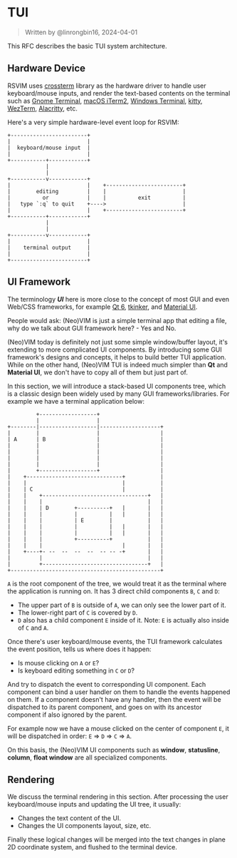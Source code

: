 # TUI

> Written by @linrongbin16, 2024-04-01

This RFC describes the basic TUI system architecture.

## Hardware Device

RSVIM uses [crossterm](https://crates.io/crates/crossterm) library as the hardware driver to handle user keyboard/mouse inputs, and render the text-based contents on the terminal such as [Gnome Terminal](https://en.wikipedia.org/wiki/GNOME_Terminal), [macOS iTerm2](https://iterm2.com/), [Windows Terminal](https://aka.ms/terminal), [kitty](https://sw.kovidgoyal.net/kitty/), [WezTerm](https://wezfurlong.org/wezterm/index.html), [Alacritty](https://alacritty.org/), etc.

Here's a very simple hardware-level event loop for RSVIM:

```text
+------------------------+
|                        |
|  keyboard/mouse input  |
|                        |
+-----------+------------+
            |
            |
+-----------v------------+
|                        |    +------------------------+
|        editing         |    |                        |
|          or            |    |          exit          |
|   type `:q` to quit    +---->                        |
|                        |    +------------------------+
+-----------+------------+
            |
            |
+-----------v------------+
|                        |
|    terminal output     |
|                        |
+------------------------+
```

<!-- https://asciiflow.com/#/share/eJyrVspLzE1VssorzcnRUcpJrEwtUrJSqo5RKkstKs7Mz4tRsjLSiVGqANKWZuZAViVIxNIUyCpJrSgBcmKUHk3peTSlgUpoggJeEBOT92hKEy5ZPFKo2rNTK5PyE4tS9HPzS4tTFTLzCkpLSNBOie1TiAiENcSF1QyC1pHkPKpqJipRTNtDv0RB3VSKamVqSmZJZl46ppX4HIXu6vwirK5GUpFakVmC3YiSyoJUhQSrwgSFknyFwlKIskdTUIN32i4SXIMjDIlJvUSiGaPZYQCzAzHaS1KLcjPzEnMU8ktLwAUkadrJt52aqYyAdUq1SrUAmmaU0A%3D%3D) -->

## UI Framework

The terminology _**UI**_ here is more close to the concept of most GUI and even Web/CSS frameworks, for example [Qt 6](https://doc.qt.io/qt-6/index.html), [tkinker](https://docs.python.org/3/library/tkinter.html#module-tkinter), and [Material UI](https://mui.com/material-ui/).

People would ask: (Neo)VIM is just a simple terminal app that editing a file, why do we talk about GUI framework here? - Yes and No.

(Neo)VIM today is definitely not just some simple window/buffer layout, it's extending to more complicated UI components. By introducing some GUI framework's designs and concepts, it helps to build better TUI application. While on the other hand, (Neo)VIM TUI is indeed much simpler than **Qt** and **Material UI**, we don't have to copy all of them but just part of.

In this section, we will introduce a stack-based UI components tree, which is a classic design been widely used by many GUI frameworks/libraries. For example we have a terminal application below:

```text
         +------------------+
         |                  |
+--------|------------------|-------------------+
|        |                  |                   |
| A      | B                |                   |
|        |                  |                   |
|        |                  |                   |
|        |                  |                   |
|        |                  |                   |
|        +------------------+                   |
|    +------------------------------+           |
|    |                              |           |
|    | C                            |           |
|    |    +---------------------------------+   |
|    |    |                                 |   |
|    |    | D        +----------+   |       |   |
|    |    |          |          |   |       |   |
|    |    |          | E        |           |   |
|    |    |          |          |   |       |   |
|    |    |          |          |   |       |   |
|    |    |          +----------+           |   |
|    |    |                         |       |   |
|    +----+- --  --  --  --  -- -- -+       |   |
|         |                                 |   |
|         +---------------------------------+   |
+-----------------------------------------------+
```

<!-- https://asciiflow.com/#/share/eJyrVspLzE1VssorzcnRUcpJrEwtUrJSqo5RKkstKs7Mz4tRsjLSiVGqANKWZpZAViVIxNIQyCpJrSgBcmKUFGDg0ZSeR1MayEITFLCAmJg8JLObMBVgFQTrw%2BuUJnJdSbZGkA%2FBrmrC63Ts%2FgGKQvU6IpQ5kaqXEnuHtN4p5MbYDELmU5DeSc0TaPZiTfa4wgZDrzMFemnvbRT%2FY7efgPfhanDpdkEoI%2BiVCSg24jcXeyDC9ZBuhivOWKGnKyg3g2AeRM5rRJqKBgi4Cs0Fe4CkAoSjQIhGpmbgtgMzuPC6FJtesosqktAMJNvpYyMJbotRqlWqBQDhhp4A) -->

`A` is the root component of the tree, we would treat it as the terminal where the application is running on. It has 3 direct child components `B`, `C` and `D`:

- The upper part of `B` is outside of `A`, we can only see the lower part of it.
- The lower-right part of `C` is covered by `D`.
- `D` also has a child component `E` inside of it. Note: `E` is actually also inside of `C` and `A`.

Once there's user keyboard/mouse events, the TUI framework calculates the event position, tells us where does it happen:

- Is mouse clicking on `A` or `E`?
- Is keyboard editing something in `C` or `D`?

And try to dispatch the event to corresponding UI component. Each component can bind a user handler on them to handle the events happened on them. If a component doesn't have any handler, then the event will be dispatched to its parent component, and goes on with its ancestor component if also ignored by the parent.

For example now we have a mouse clicked on the center of component `E`, it will be dispatched in order: `E` => `D` => `C` => `A`.

On this basis, the (Neo)VIM UI components such as **window**, **statusline**, **column**, **float window** are all specialized components.

## Rendering

We discuss the terminal rendering in this section. After processing the user keyboard/mouse inputs and updating the UI tree, it usually:

- Changes the text content of the UI.
- Changes the UI components layout, size, etc.

Finally these logical changes will be merged into the text changes in plane 2D coordinate system, and flushed to the terminal device.
